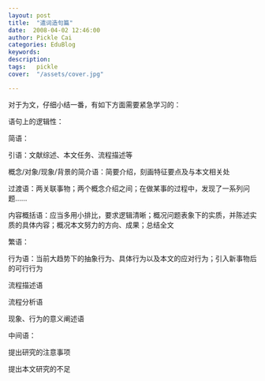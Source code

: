 ```yaml
---
layout: post  
title:  "遣词造句篇"
date:  2008-04-02 12:46:00
author: Pickle Cai  
categories: EduBlog  
keywords: 
description:   
tags:	pickle   
cover:  "/assets/cover.jpg"  

---
```


对于为文，仔细小结一番，有如下方面需要紧急学习的：



语句上的逻辑性：





简语：



引语：文献综述、本文任务、流程描述等

概念/对象/现象/背景的简介语：简要介绍，刻画特征要点及与本文相关处

过渡语：两关联事物；两个概念介绍之间；在做某事的过程中，发现了一系列问题……

内容概括语：应当多用小排比，要求逻辑清晰；概况问题表象下的实质，并陈述实质的具体内容；概况本文努力的方向、成果；总结全文

繁语：



行为语：当前大趋势下的抽象行为、具体行为以及本文的应对行为；引入新事物后的可行行为

流程描述语

流程分析语

现象、行为的意义阐述语

中间语：



提出研究的注意事项

提出本文研究的不足





 



		    
